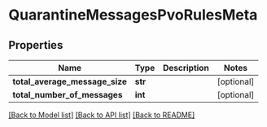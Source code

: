 # QuarantineMessagesPvoRulesMeta

## Properties
Name | Type | Description | Notes
------------ | ------------- | ------------- | -------------
**total_average_message_size** | **str** |  | [optional] 
**total_number_of_messages** | **int** |  | [optional] 

[[Back to Model list]](../README.md#documentation-for-models) [[Back to API list]](../README.md#documentation-for-api-endpoints) [[Back to README]](../README.md)

